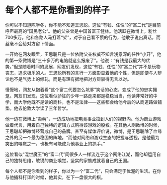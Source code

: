 # 每个人都不是你看到的样子

你可以不知道陈学冬，你不能不知道王思聪。这位“有钱、任性”的“富二代”是目前呼声最高的“国民老公”。他的父亲曾是中国首富王健林。他活跃在微博上，粉丝700多万，他和各路人马打着“架”，对于自己看不惯的行为，他敢于说出真话，而丝毫不会给对方留下情面。 

一开始在网友眼里，王思聪只是一位依附父亲权威不知言浅意深的任性“小开”，他的第一条微博是“三十多万的电脑就这么报废了”。他说：“有钱是我最大的优势。”但是随着时间的发展，网友们发现，这位“有钱、任性”的“富二代”并不是玩物丧志，追求极乐的人。王思聪所有的言行一方面彰显着他的个性，但是即便与人辩论也不是气势上的倾轧，而是有理有据地把对方辩驳得无言以对。 

慢慢地，网友从抱着看“这个富二代要怎么坑爹”笑话的心态，变成了他的忠实拥趸。网友们发现，这位看似骄狂的少年一路走来都是稳稳当当，他读非常好的中学，而大学他既不是读的商科，也不是法律——这些都会给他今后的从商道路做铺垫。他去伦敦大学读了三年哲学。 

他一边在微博上“卖萌”，一边成功地把电竞事业拉到人们的视野内。他为商业游戏做着代言，用着自己独特的逻辑方式购得该游戏的股权。在其他人刷微博的时候，王思聪却把微博经营成自己的品牌。甚至有媒体评价说，微博，是王思聪除了血缘之外的另一个最为稳固的阵地。“而他对网络和游戏生态的把握与透视，是他最为突出的嗅觉之一，也极有可能成为他事业上的抓手。” 

这位看似“混世魔王”的“富二代”同很多人一样流连于这个网络江湖，而他却运用自己的独特思维，敏锐的商业嗅觉，坚实的家族成就着自己的王国。 

每个人都不是你看到的样子，你以为一个“富二代”，只会满足于优渥的生活。在你与他插科打诨的时候，他其实，在下一盘很大的棋。